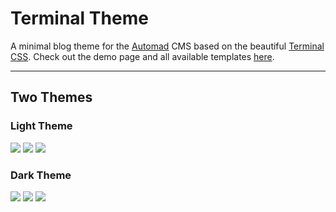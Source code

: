 # Terminal Theme

A minimal blog theme for the [Automad](https://automad.org) CMS based on the beautiful [Terminal CSS](https://terminalcss.xyz). Check out the demo page and all available templates [here](https://terminal.dev.automad.org).

---

## Two Themes

### Light Theme

![](https://terminal.dev.automad.org/shared/terminal-light-1.png)
![](https://terminal.dev.automad.org/shared/terminal-light-2.png)
![](https://terminal.dev.automad.org/shared/terminal-mobile-light.png)

### Dark Theme

![](https://terminal.dev.automad.org/shared/terminal-dark-1.png)
![](https://terminal.dev.automad.org/shared/terminal-dark-2.png)
![](https://terminal.dev.automad.org/shared/terminal-mobile-dark.png)
